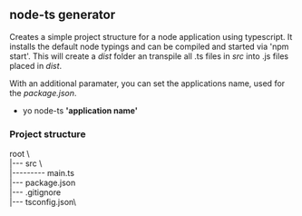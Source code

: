 ## node-ts generator

Creates a simple project structure for a node application using typescript.
It installs the default node typings and can be compiled and started via 'npm start'. 
This will create a *dist* folder an transpile all .ts files in *src* into .js files placed in *dist*.

With an additional paramater, you can set the applications name, used for the *package.json*.

- yo node-ts **'application name'**

### Project structure

root \\\
|--- src \\\
|--------- main.ts\
|--- package.json\
|--- .gitignore\
|--- tsconfig.json\